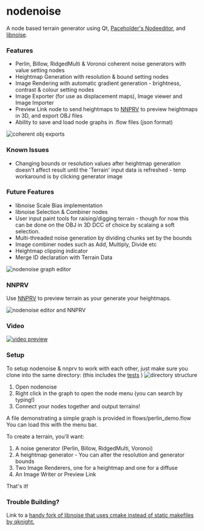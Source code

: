 # nodenoise

A node based terrain generator using Qt, [Paceholder's Nodeeditor](https://github.com/paceholder/nodeeditor), and [libnoise](http://libnoise.sourceforge.net/index.html).

### Features

* Perlin, Billow, RidgedMulti & Voronoi coherent noise generators with value setting nodes
* Heightmap Generation with resolution & bound setting nodes
* Image Rendering with automatic gradient generation - brightness, contrast & colour setting nodes
* Image Exporter (for use as displacement maps), Image viewer and Image Importer
* Preview Link node to send heightmaps to [NNPRV](https://github.com/aarondemolder/NNPRV) to preview heightmaps in 3D, and export OBJ files
* Ability to save and load node graphs in .flow files (json format)

![coherent obj exports](https://i.imgur.com/YQU32K9.png)

### Known Issues

* Changing bounds or resolution values after heightmap generation doesn't affect result until the 'Terrain' input data is refreshed - temp workaround is by clicking generator image

### Future Features

* libnoise Scale Bias implementation
* libnoise Selection & Combiner nodes
* User input paint tools for raising/digging terrain - though for now this can be done on the OBJ in 3D DCC of choice by scalaing a soft selection.
* Multi-threaded noise generation by dividing chunks set by the bounds
* Image combiner nodes such as Add, Multiply, Divide etc
* Heightmap clipping indicator
* Merge ID declaration with Terrain Data 

![nodenoise graph editor](https://i.imgur.com/OIOE8md.jpg)

### NNPRV

Use [NNPRV](https://github.com/aarondemolder/NNPRV) to preview terrain as your generate your heightmaps.

![nodenoise editor and NNPRV](https://i.imgur.com/Kzemjit.jpg)


### Video

[![video preview](https://i.imgur.com/Dimdb2M.png)](https://www.youtube.com/watch?v=8fXhktoyAAU)

### Setup
To setup nodenoise & nnprv to work with each other, just make sure you clone into the same directory: (this includes the [tests](https://github.com/aarondemolder/nodenoise_tests) )
![directory structure](https://i.imgur.com/6pfZ0bh.png)

1. Open nodenoise
2. Right click in the graph to open the node menu (you can search by typing!)
3. Connect your nodes together and output terrains!

A file demonstrating a simple graph is provided in flows/perlin_demo.flow
You can load this with the menu bar.

To create a terrain, you'll want:

1. A noise generator (Perlin, Billow, RidgedMulti, Voronoi)
2. A heightmap generator - You can alter the resolution and generator bounds
3. Two Image Renderers, one for a heightmap and one for a diffuse
4. An Image Writer or Preview Link

That's it!

### Trouble Building?

Link to a [handy fork of libnoise that uses cmake instead of static makefiles by qknight.](https://github.com/qknight/libnoise)
